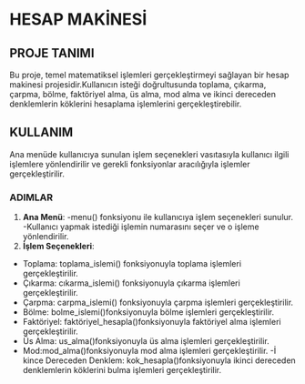 # HESAP MAKİNESİ
## PROJE TANIMI
Bu proje, temel matematiksel işlemleri gerçekleştirmeyi sağlayan bir hesap makinesi projesidir.Kullanıcın isteği doğrultusunda toplama, çıkarma, çarpma, bölme, faktöriyel alma, üs alma, mod alma ve ikinci dereceden denklemlerin köklerini hesaplama işlemlerini gerçekleştirebilir.
## KULLANIM
Ana menüde kullanıcıya sunulan işlem seçenekleri vasıtasıyla kullanıcı ilgili işlemlere yönlendirilir ve gerekli fonksiyonlar aracılığıyla işlemler gerçekleştirilir.
### ADIMLAR 
1. **Ana Menü**:
-menu() fonksiyonu ile kullanıcıya işlem seçenekleri sunulur.
-Kullanıcı yapmak istediği işlemin numarasını seçer ve o işleme yönlendirilir.
2. **İşlem Seçenekleri**:
- Toplama: toplama_islemi()  fonksiyonuyla toplama işlemleri gerçekleştirilir.
- Çıkarma: cıkarma_islemi() fonksiyonuyla çıkarma işlemleri gerçekleştirilir.
- Çarpma: carpma_islemi() fonksiyonuyla çarpma işlemleri gerçekleştirilir.
- Bölme: bolme_islemi()fonksiyonuyla bölme işlemleri gerçekleştirilir.
- Faktöriyel: faktöriyel_hesapla()fonksiyonuyla faktöriyel alma işlemleri gerçekleştirilir.
-  Üs Alma: us_alma()fonksiyonuyla üs alma işlemleri gerçekleştirilir.
-  Mod:mod_alma()fonksiyonuyla mod alma işlemleri gerçekleştirilir.
-İ kince Dereceden Denklem: kok_hesapla()fonksiyonuyla ikinci dereceden denklemlerin köklerini bulma işlemleri gerçekleştirilir.
